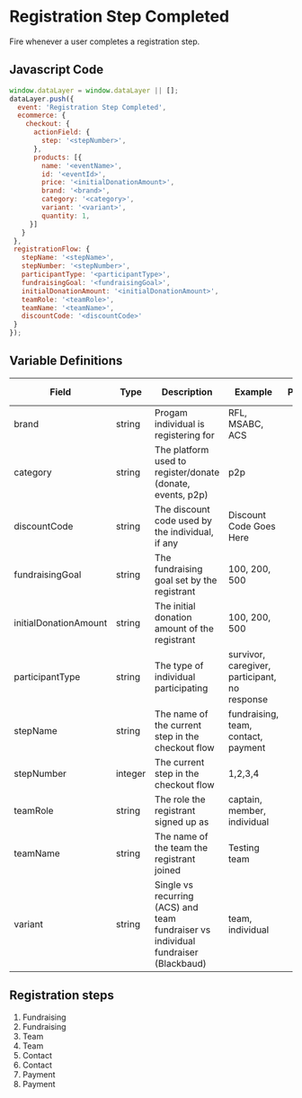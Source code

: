 # Registration Step Completed

Fire whenever a user completes a registration step.

## Javascript Code

```js
window.dataLayer = window.dataLayer || [];
dataLayer.push({
  event: 'Registration Step Completed',
  ecommerce: {
    checkout: {
      actionField: {
        step: '<stepNumber>',
      },
      products: [{
        name: '<eventName>',
        id: '<eventId>',
        price: '<initialDonationAmount>',
        brand: '<brand>',
        category: '<category>',
        variant: '<variant>',
        quantity: 1,
     }]
   }
 },
 registrationFlow: {
   stepName: '<stepName>',
   stepNumber: '<stepNumber>',
   participantType: '<participantType>',
   fundraisingGoal: '<fundraisingGoal>',
   initialDonationAmount: '<initialDonationAmount>',
   teamRole: '<teamRole>',
   teamName: '<teamName>',
   discountCode: '<discountCode>'
 }
});
```
## Variable Definitions

|Field|Type|Description|Example|Pattern|Min Length|Max Length|Minimum|Maximum|Multiple Of
| --- | --- | --- | --- | --- | --- | --- | --- | --- | --- |
|brand|string|Progam individual is registering for|RFL, MSABC, ACS
|category|string|The platform used to register/donate (donate, events, p2p)|p2p
|discountCode|string|The discount code used by the individual, if any|Discount Code Goes Here
|fundraisingGoal|string|The fundraising goal set by the registrant|100, 200, 500
|initialDonationAmount|string|The initial donation amount of the registrant|100, 200, 500
|participantType|string|The type of individual participating|survivor, caregiver, participant, no response
|stepName|string|The name of the current step in the checkout flow|fundraising, team, contact, payment
|stepNumber|integer|The current step in the checkout flow|1,2,3,4
|teamRole|string|The role the registrant signed up as|captain, member, individual
|teamName|string|The name of the team the registrant joined|Testing team
|variant|string|Single vs recurring (ACS) and team fundraiser vs individual fundraiser (Blackbaud)|team, individual

## Registration steps
1. Fundraising
2. Fundraising
3. Team
4. Team
5. Contact
6. Contact
7. Payment
8. Payment
